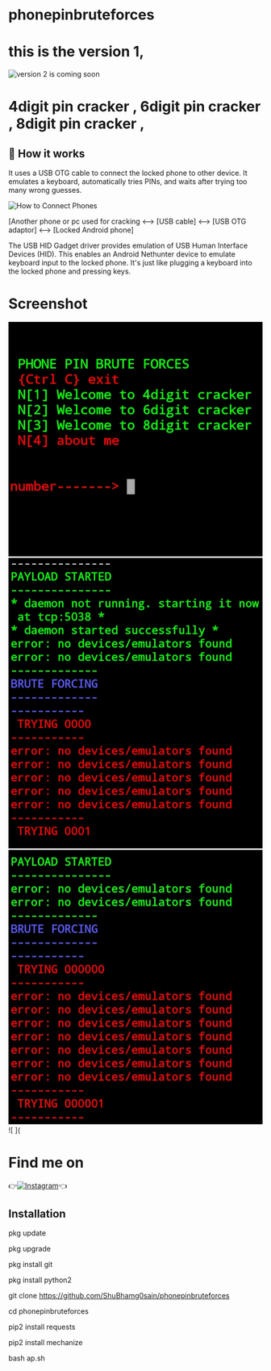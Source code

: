 # phonepinbruteforces
# this is the version 1,
   ![version 2 is coming soon]()

# 4digit pin cracker , 6digit pin cracker , 8digit pin cracker ,

## 📱 How it works

It uses a USB OTG cable to connect the locked phone to other device. It emulates a keyboard, automatically tries PINs, and waits after trying too many wrong guesses.

![How to Connect Phones](https://user-images.githubusercontent.com/101783/91640968-b7d46280-ea64-11ea-8340-94e3bacb706e.png)

[Another phone or pc used for cracking  <--> [USB cable] <--> [USB OTG adaptor] <--> [Locked Android phone]

The USB HID Gadget driver provides emulation of USB Human Interface Devices (HID). This enables an Android Nethunter device to emulate keyboard input to the locked phone. It's just like plugging a keyboard into the locked phone and pressing keys.

# Screenshot
![ ](https://raw.githubusercontent.com/ShuBhamg0sain/phonepinbruteforces/main/SG/Screenshot_20210110_141947.jpg)
![ ](https://raw.githubusercontent.com/ShuBhamg0sain/phonepinbruteforces/main/SG/IMG_20210110_173337.jpg)
![ ](https://raw.githubusercontent.com/ShuBhamg0sain/phonepinbruteforces/main/SG/IMG_20210110_190204.jpg)
![ ](

# Find me on 
👉[![Instagram](https://img.shields.io/badge/INSTAGRAM-FOLLOW-red?style=for-the-badge&logo=instagram)](https://www.instagram.com/shubham_g0sain/)👈



## Installation

pkg update

pkg upgrade

pkg install git

pkg install python2

git clone https://github.com/ShuBhamg0sain/phonepinbruteforces

cd phonepinbruteforces

pip2 install requests

pip2 install mechanize

bash ap.sh


